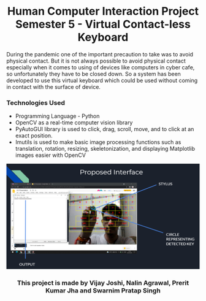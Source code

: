 <h1 align="center">Human Computer Interaction Project Semester 5 - Virtual Contact-less Keyboard</h1>
<p>During the pandemic one of the important precaution to take was to avoid physical contact. But it is not always possible to avoid physical contact especially when it comes to using of devices like computers in cyber cafe, so unfortunately they have to be closed down.
So a system has been developed to use this virtual keyboard which could be used without coming in contact with the surface of device.</p>

<h3>Technologies Used</h3>
<ul>
<li>Programming Language - Python
</li>
<li>OpenCV as a real-time computer vision library
</li>
<li>PyAutoGUI library is used to click, drag, scroll, move, and to click at an exact position.</li>
<li>Imutils is used to make basic image processing functions such as translation, rotation, resizing, skeletonization, and displaying Matplotlib images easier with OpenCV
</li>
</ul>

<img src="https://raw.githubusercontent.com/vijayjoshi16/Virtual-Contact-less-Keyboard-HCI-Project/main/images/1.png"></img>

<h3 align="center">This project is made by Vijay Joshi, Nalin Agrawal, Prerit Kumar Jha and Swarnim Pratap Singh</h3>
